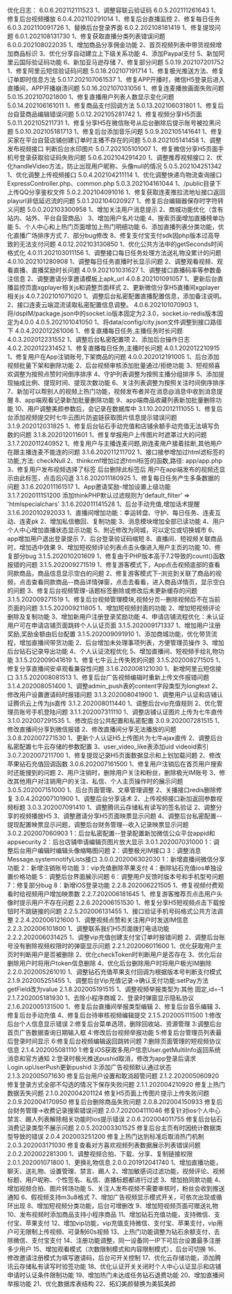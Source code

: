 

优化日志：
6.0.6.202112111523
    1、调整容联云验证码
6.0.5.202111261643
    1、修复后台视频播放
6.0.4.202110291014
    1、修复后台直播监控
    2、修复每日任务
6.0.3.202110091726
    1、替换后台登录界面
6.0.2.202108181419
    1、修复提现问题
6.0.1.202108131730
    1、修复获取直播分类列表错误问题
6.0.0.202108022035
    1、增加商品分享佣金功能
    2、首页视频列表中带货视频增加商品标识
    3、优化分享自动建立上下级关系功能
    4、添加Paypal支付
    5、新加阿里云国际验证码功能
    6、新加亚马逊存储
    7、修复部分问题
5.0.19.202107201752
    1、修复阿里云短信验证码问题
5.0.18.202107191714
    1、修复极光推送方法、修复订单即时信息方法
5.0.17.202107061537
    1、修复APP开播时，微信H5登录后进入直播间，APP开播崩溃问题
5.0.16.202107031056
    1、修复连麦播放画面失败问题
5.0.15.202107021800
    1、修复直播用户列表人数显示变化问题
5.0.14.202106161011
    1、修复商品支付回调方法
5.0.13.202106031801
    1、修复后台自营商品编辑错误问题
5.0.12.202105281742
    1、修复视频分享H5页面
5.0.11.202105211731
    1、修复分享H5在微信账号从后台删除后提示账号被拉黑问题
5.0.10.202105181713
    1、修复后台添加音乐问题
5.0.9.202105141641
    1、修复买家在平台自营店铺创建订单时主播不存在的问题
5.0.8.202105141458
    1、调整发布视频接口 判断后台水印图片
5.0.7.202105101007
    1、修复微信分享H5页面手机号登录获取验证码失败问题
5.0.6.202104291420
    1、调整推荐视频接口
    2、优化handleVideo方法，防止出现用户昵称、头像null的情况
5.0.5.202104251342
    1、优化调整上传视频接口
5.0.4.202104211114
    1、优化调整快递鸟物流查询接口ExpressController.php、common.php
5.0.3.202104161044
    1、/public目录下上传QQ分享鉴权文件
5.0.2.202104091016
    1、修复获取连麦推拉流地址接口返回playurl非低延迟流的问题
5.0.1.202104020927
    1、修复后台编辑器保存时字符转义问题
5.0.0.202103300958
    1、增加关注用户消息提示
    2、商城功能优化（含有站内、站外、平台自营商品）
    3、增加用户名片功能
    4、搜索页面增加直播榜单功能
    5、个人中心和上热门页面增加上热门明细功能
    6、添加直播列表分类功能，优化直播广场排序方式
    7、部分bug修改
    8、修复支付宝支付sdk因php版本过高导致的无法支付问题
4.0.12.202103130850
	1、优化公共方法中的getSeconds时间格式化
4.0.11.202103011156
    1、调整接口每日任务处理方法送礼物没累计的问题
4.0.10.202101280908
    1、调整每日任务直播时长显示问题
    2、调整观看视频、观看直播、直播奖励时长问题
4.0.9.202101031627
    1、调整接口直播码率等参数备注信息
    2、调整邀请分享邀请模板上apk_url
4.0.8.202101091057
    1、更新后台直播监控页面xgplayer相关js和调整页面样式
    2、更新微信分享H5直播间xgplayer相关js
4.0.7.202101071020
    1、调整后台私密配置直播配置信息，添加备注说明。
    2、接口连麦云端混流读取私密配置信息调整。
4.0.6.202101070903
    1、将/dspIM/package.json中的socket.io版本固定为2.3.0，socket.io-redis版本固定为4.0.0
4.0.5.202101041050
    1、将data/config/city.json文件调整到接口路径下
4.0.4.202012261006
    1、修复直播每日任务,主播任务时长问题
4.0.3.202012231552
    1、调整后台私密配置项
    2、添加后台操作日志
4.0.2.202012231452
    1、修复直播每日任务,主播时长问题
4.0.1.202012210915
    1、修复用户在App注销账号,下架商品的问题
4.0.0.202012191005
    1、后台添加视频批量下架和删除功能
    2、后台视频审核添加批量通过/拒绝功能
    3、短视频喜欢调整为按照点赞时间倒序排序
    4、守护列表调整为按照主播分组排序
    5、添加提现抽成比例、提现时间、提现次数功能
    6、关注列表调整为按照关注时间倒序排序
    7、新加可以帮别人的视频上热门功能，视频发布者并在消息@消息中收到消息提醒
    8、app端观看记录新加批量删除功能
    9、app端商品收藏列表新加批量删除功能
    10、用户调整美颜参数后，会记录在数据库中
3.1.10.202012111055
    1、修复后台添加视频提交时七牛云图片防盗链获取图片信息提示错误问题
3.1.9.202012031825
    1、修复后台钻石手动充值和店铺余额手动充值无法填写负数的问题
3.1.8.202012011601
	1、修复举报用户上传图片时遮罩过大的问题
3.1.7.202011240952
	1、修复用户与主播连麦问题,刚连麦用户接着挂断,其他用户在跟主播连麦不能连的问题
3.1.6.202011211702
	1、接口接参增加过html滤标签的功能,方法: checkNull
	2、thinkcmf增加过滤html标签的函数,路径: app/app.php
	3、修复用户发布视频选择了标签 后台删除此标签后 用户在app端发布的视频还显示由此标签，点击后闪退
3.1.6.202011180925
	1、修复每日任务产生多条数据的问题
3.1.6.202011161517
	1、App邀请奖励-增加设置上级功能
3.1.7.202011151200
    添加thinkPHP默认过滤规则为'default_filter' => 'htmlspecialchars'
3.1.6.202011141528
	1、后台手动充值,增加话术提醒
3.1.6.202010292033
	1、直播间增加功能：幸运转盘、守护、每日任务、连麦互动、连麦pk
	2、增加私信撤回、复制功能
	3、消息模块增加全部已读功能
	4、用户个人中心增加直播状态显示功能
	5、附近修改为同城，可以定位或切换城市
	6、app增加用户退出登录提示
	7、后台登录验证码缩短
	8、直播间、短视频关联商品时，增加选中效果
	9、增加短视频评论列表点击头像进入用户主页的功能
	10、修复部分bug
3.1.5.202010201609
	1、修复由于PHP版本高于7.2导致的count()函数报错的问题
3.1.5.202009271519
	1、修复游客模式下，App点击视频底部的查看同款商品，商品信息显示空白的问题
	2、修复游客模式下-浏览到关联了商品的视频，点击查看同款商品--商品详情弹窗，点击去看看，进入商品详情页，显示空白的问题
	3、修复后台视频管理-话题标签删除或修改后未更新缓存的问题
3.1.5.202009271519
	1、修复后台视频管理模块,视频分页--删除视频后不在当前页面的问题
3.1.5.202009211805
	1、增加短视频封面的功能
	2、增加短视频评论删除及复制功能
	3、增加新用户注册登录奖励功能
	4、申请店铺流程优化：未认证用户可在申请店铺页面跳转个人认证页面
3.1.5.202009171337
	1、增加用户注册奖励,奖励金额由后台配置
3.1.5.202009091910
	1、添加商城功能，优化带货流程，增加直播间带货功能
	2、后台增加未处理事项列表，方便管理员操作
	3、增加后台钻石记录导出功能
	4、个人认证流程优化
	5、增加直播间、短视频手绘礼物功能
3.1.5.202009041619
    1、修复七牛云上传失败的问题
3.1.5.202008271505
    1、修复分享直播间安卓观看兼容性问题
3.1.6.202008121030
	1、新增阿里云短信接口
3.1.5.202008081513
    1、修复后台广告视频编辑时重新上传文件报错问题
3.1.4.202008051400
    1、调整admin_push表的content字段类型为longtext
    2、修改用户设置邀请码时报错问题
3.1.3.202008041900
    1、调整用户认证和店铺认证腾讯云上传为js直传
3.1.2.202008011440
    1、调整后台vip充值规则
    2、优化管理员账号手机登陆问题
3.1.1.202007311110
    1、调整店铺认证图片上传为七牛直传
3.1.0.202007291535
    1、修改后台公共配置和私密配置
3.0.9.202007281515
    1、修改直播间分享到微信报错
    2、修改直播间分享无法播放的问题
3.0.8.202007271530
    1、更新个人认证H5上传图片为七牛ajax直传
    2、调整后台私密配置七牛云存储的参数配置
    3、user_video_like表添加uid videoid索引
3.0.7.202007211700
    1、修复提现记录H5页面数据显示和上划加载问题
    2、修改苹果钻石充值回调函数
3.0.6.202007161500
    1、修复用户注销后在首页用户搜索时还能搜到的问题
    2、用户注销时，删除用户关注和粉丝，删除极光IM账号
    3、修改其他用户对注销用户的关注、私信、个人主页操作时的展示问题
3.0.5.202007151000
    1、后台页面管理、文章管理调整
    2、关播接口redis删除修复
3.0.4.202007101900
    1、调整后台分享话术
    2、上传视频接口新加返回参数视频标题
3.0.3.202007091410
    1、调整腾讯云存储私有读写的签名验证
    2、调整分享的视频播放H5
    3、调整邀请分享H5页面映票显示问题
    4、调整后台私密配置--提现配置映票显示问题，调整后台财务管理--收入记录映票显示问题
3.0.2.202007060903
    1：后台私密配置--登录配置新加微信公众平台appid和appsecurity
    2：后台店铺申请编辑页图片放大显示
3.0.1.202007031000
    1：调整后台用户编辑时编辑头像缩略图问题
    2：调整极光IM接口
    3：调整消息Message.systemnotifyLists接口
3.0.0.202006302030
    1：新增直播间微信分享功能
    2：新增注销账号功能
    3：vip充值删除苹果支付
    4：删除钻石充值ios单独设置价格功能
    5：调整后台界面展示问题
    6：调整用户反馈时版本号和手机型号问题
    7：修复部分bug
    8：新增iOS登录功能
2.2.8.202006221505
    1、修复视频付费观看时给视频用户增加映票数
2.2.7.202006181645
    1、修复游客推荐页点击用户头像时提示用户不存在问题
2.2.6.202006151530
    1、修复分享H5短视频点击下载按钮时不跳链接的问题
2.2.5.202006131455
    1、接口验证手机号码格式公共方法调整
2.2.4.202006121600
    1、调整视频点赞和关注用户时发送IM信息
2.2.3.202006101800
    1、调整联系我们H5页面拨打电话功能
2.2.2.202006031425
    1、调整vip充值创建支付宝订单时报错问题
    2、调整后台账号没有删除视频权限时的弹窗显示问题
2.2.1.202006011600
    1、优化获取用户主页时判断用户是否被删除
    2、优化checkToken时判断用户是否存在
    3、优化后台删除用户时将用户token信息删除
    4、优化后台删除用户时将用户极光IM删除
2.2.0.202005261010
    1、调整钻石充值苹果支付回调为根据版本号判断支付模式
2.1.9.202005251455
	1、调整后台Vip充值记录->确认支付功能:setPay方法getField改为value
2.1.8.202005191515
    1、调整视频举报类型为:其他 固定,id=-1
2.1.7.202005181930
    1、去除小程序商城
    2、登录时弹窗显示隐私协议
2.1.6.202005131500
    1、修复后台直播间举报类型编辑
    2、修复后台音乐编辑
    3、修复后台手动充值
    4、修复后台待审核视频编辑提交
2.1.5.202005111500
    1:修改后台个人信息显示错误
    2:修复后台菜单选项，删除回收站、资源管理
    3:调整后台首页广告数据查询日期输入框
    4:修改后台视频举报功能
    5:修复后台管理员列表最后登录时间显示
    6:修复后台视频编辑返回跳转问题
    7:删除页面管理的短视频协议信息
2.1.4.202005081110
    1:修复iOS获取多用户信息User.getMultiInfo返回系统消息和官方通知
    2:登录时极光推送pushid取消，修改为app登录后请求Login.upUserPush更新pushid
    3:添加广告视频默认通过状态
2.1.3.202005071630
    修复后台用户设置和取消超管问题
2.1.2.202005060920
    修复登录方式全部不勾选的情况下保存失败问题
2.1.1.202004210920
    修复上热门数据丢失问题
2.1.0.202004201124
    修复H5页面上传图片提示上传失败问题
2.0.9.202004170950
    修复后台删除商品失败问题
2.0.8.202004150933
    修复后台财务管理->收费记录搜索错误问题
2.0.7.202004111046
    修复针对ios个人中心禁言、踢人列表解除相关功能时ios提示错误
2.0.6.202004011755
    修复后台钻石消费记录类型不展示问题
2.0.5.202003301525
    修复后台主页有时因统计数据类型导致的错误
2.0.4 202003251200
    修复上热门达到标准后取消热门机制
2.0.3.202003171030
    修复查看对方喜欢视频列表数据展示列表错误问题
2.0.2.202002281300
    1、调整视频合拍、下载、分享、复制链接权限
2.0.1.202001071800
    1、更换礼物信息
2.0.0.201912041740
    1、增加直播功能，聊天、送礼物、设置管理、禁言、踢人
    2、增加敏感词过滤功能，视频评论、视频标题、用户昵称、个性签名、私信、直播标题都进行过滤
    3、增加拍同款功能
    4、增加视频合拍、图片转场功能
    5、关注人发布视频不需要审核时，粉丝会收到推送通知
    6、假视频支持m3u8格式
    7、增加广告视频显示模式开关，可依次出现或循环出现
    8、增加短视频分类功能，后台可增删改
    9、增加短视频页面可赠送礼物
    10、发布视频时添加商品支持小程序商品
    11、增加钻石充值功能，支持微信、支付宝、苹果支付
    12、增加vip功能，vip充值支持微信、支付宝、苹果支付，vip用户可无限制上传视频、可录制60s视频
    13、上热门功能调整为钻石余额支付，去除微信、支付宝支付
    14、注册功能调整，同一设备同一IP下可后台设置最多注册多少用户
    15、增加观看模式（次数限制模式和内容限制模式），后台可切换
    16、修改邀请注册模式为填写邀请码，后台可开关控制
    17、优化云存储功能，添加腾讯云存储私有读写时验签功能
    18、优化认证开关关闭时个人中心认证显示和店铺申请时认证条件限制功能
    19、增加热门未达成任务钻石退费功能
    20、增加直播间举报功能
    21、优化数据库表结构
    22、拓幻美颜替换为美狐美颜